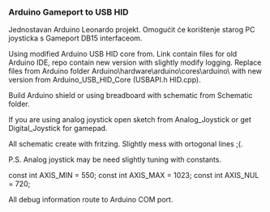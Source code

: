 ### Arduino Gameport to USB HID

Jednostavan Arduino Leonardo projekt. Omogućit će korištenje starog PC joysticka s Gameport DB15 interfaceom.

Using modified Arduino USB HID core from. Link contain files for old Arduino IDE, repo contain new version with slightly modify logging. Replace files from Arduino folder Arduino\hardware\arduino\cores\arduino\ with new version from Arduino_USB_HID_Core (USBAPI.h HID.cpp).

Build Arduino shield or using breadboard with schematic from Schematic folder.

If you are using analog joystick open sketch from Analog_Joystick or get Digital_Joystick for gamepad.

All schematic create with fritzing. Slightly mess with ortogonal lines ;(.

P.S. Analog joystick may be need slightly tuning with constants.

const int AXIS_MIN = 550;
const int AXIS_MAX = 1023;
const int AXIS_NUL = 720; 

All debug information route to Arduino COM port.

